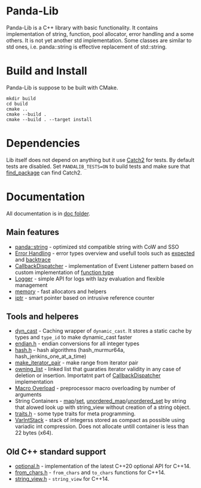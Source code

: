 # Panda-Lib

Panda-Lib is a C++ library with basic functionality. It contains implementation of string, function, pool allocator, error handling and a some others.
It is not yet another std implementation. Some classes are similar to std ones, i.e. panda::string is effective replacement of std::string.

# Build and Install

Panda-Lib is suppose to be built with CMake.
```
mkdir build
cd build
cmake ..
cmake --build .
cmake --build . --target install
```

# Dependencies

Lib itself does not depend on anything but it use [Catch2](https://github.com/catchorg/Catch2) for tests. By default tests are disabled. Set `PANDALIB_TESTS=ON` to build tests and make sure that [find_package](https://cmake.org/cmake/help/latest/command/find_package.html) can find Catch2.

# Documentation

All documentation is in [doc folder](doc).

## Main features

* [panda::string](doc/string.md) - optimized std compatible string with CoW and SSO
* [Error Handling](doc/error.md) - error types overview and usefull tools such as [expected](doc/reference/expected.md) and [backtrace](doc/reference/backtrace.md)
* [CallbackDispatcher](doc/CallbackDispatcher.md) - implementation of Event Listener pattern based on custom implementation of [function type](doc/function.md)
* [Logger](doc/log.md) - simple API for logs with lazy evaluation and flexible management
* [memory](doc/reference/memory.md) - fast allocators and helpers
* [iptr](doc/refcnt.md) - smart pointer based on intrusive reference counter

## Tools and helperes

* [dyn_cast](src/panda/cast.h) - Caching wrapper of `dynamic_cast`. It stores a static cache by types and `type_id` to make dynamic_cast faster
* [endian.h](src/panda/endian.h) - endian conversions for all integer types
* [hash.h](src/panda/hash.h) - hash algorithms (hash_murmur64a, hash_jenkins_one_at_a_time)
* [make_iterator_pair](src/panda/iterator.h) - make range from iterator pair
* [owning_list](src/panda/owning_list.h) - linked list that guaraties iterator validity in any case of deletion or insertion. Importatnt part of [CallbackDispatcher](doc/CallbackDispatcher.md) implementation
* [Macro Overload](doc/reference/PANDA_PP_VFUNC.md) - preprocessor macro overloading by number of arguments
* String Containers - [map](src/panda/string_map.h)/[set](src/panda/string_set.h), [unordered_map](src/panda/unordered_string_map.h)/[unordered_set](src/panda/unordered_string_set.h) by string that alowed look up with string_view without creation of a string object.
* [traits.h](src/panda/traits.h) - some type traits for meta programming.
* [VarIntStack](src/panda/varint.h) - stack of integerss stored as compact as possible using variadic int compression. Does not allocate untill container is less than 22 bytes (x64).

## Old C++ standard support

* [optional.h](src/panda/optional.h) - implementation of the latest C++20 optional API for C++14.
* [from_chars.h](src/panda/from_chars.h) - `from_chars` and `to_chars` functions for C++14.
* [string_view.h](src/panda/string_view.h) - `string_view` for C++14.

